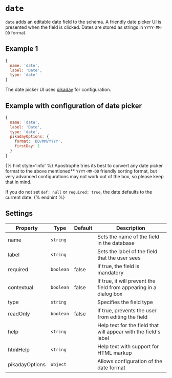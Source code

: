 # `date`

`date` adds an editable date field to the schema. A friendly date picker UI is presented when the field is clicked. Dates are stored as strings in `YYYY-MM-DD` format.

## Example 1

```javascript
{
  name: 'date',
  label: 'Date',
  type: 'date'
}
```

The date picker UI uses [pikaday](https://github.com/dbushell/Pikaday#usage) for configuration.

## Example with configuration of date picker

```javascript
{
  name: 'date',
  label: 'Date',
  type: 'date',
  pikadayOptions: {
    format: 'DD/MM/YYYY',
    firstDay: 1
  }
}
```

{% hint style='info' %}
Apostrophe tries its best to convert any date picker format to the above mentioned** `YYYY-MM-DD` friendly sorting format, but very advanced configurations may not work out of the box, so please keep that in mind.

If you do not set `def: null` or `required: true`, the date defaults to the current date.
{% endhint %}

## Settings

|  Property | Type   | Default | Description | 
|---|---|---|---|
|name | `string` | | Sets the name of the field in the database |
|label | `string` | | Sets the label of the field that the user sees |
|required | `boolean` | false | If true, the field is mandatory |
|contextual | `boolean` | false | If true, it will prevent the field from appearing in a dialog box |
|type | `string` | | Specifies the field type | 
|readOnly | `boolean` | false | If true, prevents the user from editing the field | 
|help | `string` | | Help text for the field that will appear with the field's label |
|htmlHelp | `string` | | Help text with support for HTML markup |
|pikadayOptions | `object` |  | Allows configuration of the date format |
